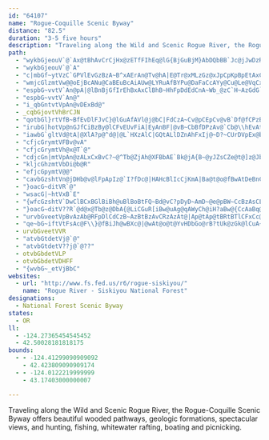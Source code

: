 ```yaml
---
id: "64107"
name: "Rogue-Coquille Scenic Byway"
distance: "82.5"
duration: "3-5 five hours"
description: "Traveling along the Wild and Scenic Rogue River, the Rogue-Coquille Scenic Byway offers beautiful wooded pathways, geologic formations, spectacular views, and hunting, fishing, whitewater rafting, boating and picnicking.  "
path:
  - "wykbGjeouV`@`Ax@tBhAvCrCjHx@zETfFIhEq@lG{BjGuBjM}AbDQbBB`Jc@jJwDzR?pDf@zAjBbJjCrFf@UxCJtEjAlCtA~AvBzAhDlB`CQtGZlCfDhFtB~@nG`BhWbBpFhAlKjD~I~DbQnEdFbG|AdDlDhNh@vGAnJ?xHOvFcCpK_EhImA|EFfBpAfF`DzE~@n@VZr@\\jAh@rFLfDm@hDJrC|@tCfCdB`Ep@|EG`Jz@`P~@xCdBxClFjEjEtB`ChBlAfBpBhEbIfT|A~BrEhExArCv@zBT`CUxBeAfCwA`CyBtHShGV|Hc@bGm@nSHbFbBdJBZd@jBhOz`@~@nCJR`AhAdAjB|BlBxEpD|Et@bBc@vCmBzCa@zCpBxA?pBg@hBKdDEf@HpJFPCd\\JjECb@BxDt@\\v@bA~ER`@n@rAz@fChAfCrF`C`B~Cr@p@~@\\hIbAhDnBdIlCdCxE~@~DrExI`AfDx@lCxAlBhBlDJhBGtHd@pAvC|Bj@`AZzEtFfWl@vBtChQUjLUlINfD~@dExBjFrCrB`A`EXl@xAjEv@tCvDtJzDbEvBJbA`MBvAn@vG"
  - "wykbGjeouV`@`A"
  - "c|mbGf~ytVzC`GPVlEvGzBzA~B^xAErAn@Tv@hA|E@Tr@xMLzGz@xJpCpKpBpEtAxCzBxIpEbWdDdKfCpFtAvAtB~D|C\\pEYbEPjRrEtHeAzDgBb@w@pHhAf@d@h@bBnLzLjBxDdA`GTbEeCxVH|ErAfIEzIi@~B]XeAzBG|@^xCiB`GuA|FqCjEmDdJsGzS}@tHq@dJ]pQeBjOeArCyCzD{BlCmJnPcAlD?v@tGzIzDdJvCfBjB?lBw@hEwExD{B|AQx@e@hCjDTbBIzBo@nBiC~CqLhQcIzCeCtAyFvEeD`EwAxDG~CLfBlDpFf@zAAbA}AxDg@jDiAz[LpF^jJg@rCOlDhAbFPpDc@~@iDnBgCzFsAlEKtAa@lA_BvBmApHuC|G}@dC]`F[pE?hFMdEh@tG"
  - "wmjcGlzmtVw@@oEjBcANu@CaBEuBcAiAUw@LYRuAfBYPu@DaFaCcAYy@Cu@Le@VqCxBu@Ti@GeAaBYQYA_@DcBfAoAd@wA@i@Ma@_@Sm@Ee@@y@VmBx@eCd@sC@mAWeAwEiJw@cAuAaAe@w@_A}FI_BDe@N_@r@eA^_AHiAMkAO_@k@m@mAq@uA_@sA@}CvAsAXy@Gu@YsAeAcBsB_CsBc@_CS_@_CsBS_@_@sAS]{@m@e@mASsBCsBVmBdAsCNw@IiAyAwCe@oCm@oAUUy@QoBJy@QUSQ_@KgAH_Bd@qAr@a@bBQh@q@N}ACy@UeAo@k@cFw@eDoBw@}@qCoA[EsADgAW[?_B\\]Ec@_@O]eAuESsIQs@_@g@c@_@_AKg@QeAiCu@}@O_@aBcGQ]c@YsDa@c@c@k@{AF_Ab@{@\\kAN}Bp@cFBe@Oy@u@}Aq@[_CEyBs@m@DyBz@yDOoBe@w@T{A|AGpANt@rC`@Ht@Uz@kFfAgDfD_ANkA[wAiBUw@PsA\\cB?uBYi@y@cAcCYoD}BmBgFQaKv@cFGyAa@c@kAZgAdBiClCyAvBmA@Ji@~@kBZsAU_A_@Si@BaAl@gFdFsACsAm@eBiAiBuB_CaF_AyByBoCiB[yB@}FdBcCq@oFcD_Bc@oB_CaB{CgDkGy@cBmAkEmAqC{AiD{@uDc@}@cByAa@o@eDiGiAuBiCkCuCmA_C{Ac@c@q@_AYW_A{@eAkAuBuAeA}@YiAk@yK]yAo@g@iB_Am@?aARi@KYm@?mAOkAmD{J_@k@c@[mBm@UWEQ@a@Xm@vAeBzAwCpC}DHw@Ce@Sa@WSi@EYNyBhDqD`Dy@z@yCpEe@nAi@pCCd@JrBKfAu@~@eF`Da@|@WzCe@v@e@RgARuDy@qB?qA^iA~@w@xA_BrBo@jAmAbDYxAeAzJOv@s@xAe@^g@R[DuNLoBp@}@f@c@d@o@`BQrBD`EXdHCv@[f@YL]?}Bg@oHj@]Ho@AoAYmALoBl@_AdA{HrKsA`D}A`Ge@x@mAp@yGx@{ECeAHwGlBmE~A}Gl@sAQsBeAcB[kI_@gJw@uABs@ReB~@sAlAkDfMo@t@_Ad@wEr@cA\\aAd@gClCO`@IjAHdHEb@_@bAm@l@{Aj@mCl@y@@sAUcCgA_Aq@gFgFoAq@cASwAEuAFmHhCcANy@B}C_@oCQ_HAqBFwGvAwAIoAe@}BaByAy@y@?cH~A_@@s@OyA_A}ByByCqA]Y_ByCk@m@gAs@_AsB_@{D_@wAoAeDuDmHy@y@_Ai@gEsB{@w@o@eAsA_DSu@KkATaEEmASgA_AoD[yAGy@BiAJy@\\yAR}Aj@}GB_B]gK[yAsA_De@oCGkAFmAd@gD^_EhAgH^uMC_B[aEYyAe@wAmF}McB_Dw@eEEuB\\uHEwAZsBTy@pBeCjBcEb@_BHy@EwBc@iBoA_Dg@{Dy@sDsCqI{AsCuN_UwBmBkAe@cCe@mCJoATyMpEsEt@_J~BuEb@iAr@s@n@oAvBYRYDy@a@}AwBkAaAm@E{Hf@i@Ge@YiCgC_Aq@cA_@iDe@iB{@sAYm@CsAVsGzBeAPqCDoCIwEJgAGWKyA_BcBsAwBgDoByB_KoGuBqBaDaEoAk@uAMsARaJ`FsA\\_CIkKuBy@?o@ZYX}CdF_BrBeL`Gy@x@]j@Qt@G~@LpHIbE[~DY|A_@tAyAxC}C~DsA`DcAtG_@vAmDtHe@rA_@xA_AtGc@vAyArCcE|GeGzMu@bAy@r@gB~@_FfCgSnLuDdD_@f@wBxEgH~FsDlCsBx@iBFyRKgCJuB~AuM|M}AbAmBEmDk@{MKkCa@qEgAiAKoC@i@Pc@XyAzBi@pA_@tAO|BDlBNjAd@nAfBjBTj@LrBId@c@z@wD`EyBdBeA\\mC^cFfAaBJsBQw@JwBz@uNjDsEt@cAb@o@t@y@b@y@TyCb@mAD}B^o@R_ErBsBlBwB~Ao@dAi@xD_@tAUxAC~AH~AhAlG?`BIf@[|@wBlByEfI}ChDYt@u@tFYd@_BhCmBjBaAvDOzKa@vCiAX}A|A_@DgFDqIOoAIqH@_D^{l@`QkKlD_CdBw@`AQ`@]rAY~BkAlOmA`H_C`Kg@nAk@hAcD`E}DxF_@dAy@hE_AjHgAfGSn@kApB?x@h@rEbBtEXlDj@xB?x@Yl@sBxBo@dAo@fAoAdDs@xDS`EBx@XdCElAg@fBq@jAwE`E_AjBi@r@eLxE}@n@[h@g@fBOxCQZYJi@My@sAqNc]kBaCoDgDeAe@kCq@gGyCaBMi@DgAXiElBy@p@s@fAe@pA]xAE`BB`BN|A`@hBFd@YfFDbBtA`F?jAUn@cAdBUfA[jD_@tAqCxE_DdEi@nA_@vAO~AD`Bx@zGZxAr@hA|ArA^`ANv@NzACx@Yj@WLm@Bu@QuGqB{QoMuJiH_AiBwBuFuBoM_AmDgDaIo@gAyBeBs@gA_@wAs@{Ge@sAcBkCgD{DgKuFaEkC}MoLmBq@y@Gi@DeAXkGlCyEzCWJ{@Ds@Y_BqAcAa@eAYwDW_Ag@m@q@Uq@Y{AU{Dc@yAo@eAy@w@eA[wE@qUvAeALgA\\_Ah@u@~@i@pA]xAGlBNrArA~ChBtI~@lHxChPBx@SjBu@rAg@XaB`@wERmCYmEaAgAKeDVwB@eAE}GoAi@CsAVs@d@Q^y@rDc@nA_@j@c@^e@RuJx@cAb@}DrCiChA}BhBi@RiB^uCRmCtAuH|BoEdAcDtAwD\\eATYPmBzBgDdBa@p@s@rAsAfGBxBXtASjDRfArBnGV~D|@pBrFbJr@dAzGnHhBdCrA~CrCnIZvAHlAIlA_D`Ni@lAs@~@cE~BsD`D_M`Iy@x@iBfCi@pAcAjD[f@wIzFc@b@c@z@s@lCkCxEs@dAyBfBs@`A_AlDm@nAeDzDaAfBeBfAqElEuAbCcBbAS^Eb@D`G[~@yBr@o@l@YlBM^}B~A{BxDaClFkCzE}C~DqBrBcBtBaBxD{FpEeAr@y@RY?w@Wg@u@Ie@EsBZmBfCkDrIiOnJiSNgAImCrA}DX{A@mAIy@k@qCc@sAu@aAsBsBsAkEyA{Co@aAYY_Ae@qAWaA_@gFoE_BcAaGaAePgGcCsAyBeBcAk@sAYy@BeARaAf@y@|@k@lAiAxDmAtCo@fAy@|@{@r@cAd@qErAeCdA}B`B}G`GkE~C}FnDeCnAcAZaCLk@AwAYkCeAq@s@qAyB{IoRiAyCgAsDeCwMy@_DcA_CgDgEcEaE_CyAmGqCqC_Bu@m@wDuDoC_EwDuGyBwFyEePoJy]iAcDyAeBoBuAcOoFuAw@mAmAk@}@mAiCsBkGiD{Ls@mA}@g@WQOfCQ|@{@xBkG|Kk@r@wAlAcHjEeAx@wDxEmCbEeApA}@p@y@`@cAPcC?eD]mBAgC^mFfBoExBwAxA_AzAe@pAmCnKsA~DoB`Di@l@aCnBuNzG_VhKu@VwALsD_@s@Vi@l@_B`E_Av@cGrCg@b@cD~GY~@K~@?tIYpBU~@o@lA}AxA}@X_BJmF?aYsDeBOgiAgCcBBiBRiBl@yBzA}BvCyBnDcBvB_CdB}Bt@{MpB}Dx@sC`AyCrAqGpE_TjSqDfEmF`HqVn\\_DxD_C|BkEpDsE`DmGdD}WhLgEpCsDlD}ElGiTx[sElGkJfIgHfH}DrCgClAoErAqCb@sCLqMK}GWsASaCs@_CmAqKyGcB{@iA_@_AKsAEcBPiCt@cAj@}@v@aAnAwA~BsJrRgCnDo@l@gAl@kA^mBNoAK_Cs@iM_IiAa@iCe@o_@_BwHMo_@zAmEd@uBj@cDrA}BnAsDnCySlRiBvAsAr@cCr@}@L{Pt@mBRsB^wE~BkL|JcBjBkAnBcAdCiD~D]l@"
  - "espbG~vvtV`An@pA|@lBnBjGfIrEhBxAxClBhB~HhFpDdEdCnA~Wb_@zC`H~AzGdG`M"
  - "espbG~vvtV`An@"
  - "i_qbGntvtVpAn@vDExBd@"
  - _cqbGjovtVhBrCJN
  - "qotbGl}rtVfB~BfEvDlFJvC}@lGuAfAVl@j@bC|FdCzA~Cv@pCEpCv@vB`Df@fCPzBl@`BhAp@lBP~@Kt@kFzAaBp@JhAR@H\\hBEbBc@zBi@hA_A|EqAfCqAjE?lCFbBVv@bBlB~@XlFVpAbApHzIvBjEBzFb@zBd@hAbE~DpBnC"
  - "irubG|hotVp@nGJfCiBzBy@lCFvEUvFiA|EyAnBF|@vB~CbBfDPzAv@`Cb@\\hEvAtAhAvArBfBzClEvKbAnE`EtJlC`F"
  - "iawbG`gltVd@tA|@XlA?p@^d@|@L`HXzAlC|GQtALlDZnAhFxIj@~D?~CUrDVpEx@bAvDlCb@p@l@PzDaCfDDVD^pAKv@]xCDxDb@zAn@|F"
  - "cfjcGrymtVFBv@vA"
  - "cfjcGrymtVh@x@T`@"
  - "cdjcGn|mtVpAn@zALxCxBvC?~@^Tb@ZjAh@XFBbAE`Bk@jA{B~@yJZsCZe@t@]z@JbCQlGe@zA_@bAcAl@_DBcBgCsJIi@{A}LUiITaBdDsEbCaCl@mBPaERa@f@eApAcAt@kAh@gBp@mDfAcB~@j@zBnG~BfDdCp@pGJlCzAz@?bCiAp@oBbCeEh@aBi@cBgEqEs@iAk@qGJQrAd@bAhAlAh@zAWb@w@h@gDJu@ZuBGcB{DsD{@iA[sC~@kEl@sECmCPcC"
  - "kljcGhzmtVbDi@b@R"
  - "efjcGpymtV@@"
  - "cavbGzshtVn@jDHb@v@lFpApIz@`I?fDc@|HAHcBlIcCjKmA|Ba@t@o@fBwAtDeBnCu@lA}KjHk@`@kA|@SZuA|BAL"
  - "}oacG~ditVR`@"
  - "wsacG|~htVxB`E"
  - "{wfcGzshtV`DwClBCxBGlBiBh@uBlBoBtFQ~Bd@vC?pDyD~AmD~@e@pBW~CcBzAsCLcBlA_Ep@}@hAc@jADl@bACbGZ|@f@PvB]pAtAl@tCf@h@VDlAg@hBy@tD_@LQ~@{Ab@_Eh@cAfBcAhAMtAo@d@cBfBcB~@L^b@?bAYzBsB~DCpAp@hA~@Dv@_@bAc@b@P^hACp@b@zBrCKbCD~BtAzEElAVfAv@l@hBG`Bw@jAuBlC?nAXnA^d@~Fj@`EzAxB`B|G~L"
  - "}oacG~ditV??R`@d@x@Tb@z@DbA{@LiCGuR[iBw@uAg@qAWyCh@iH?aBw@{CcAaBq@cAUmCP}@p@SlERzDe@~@oAbAuBpCgDpFoBzBKvD]bBe@tEkEl@QdD|@fBrBb@RdCw@lFDzBbAbDJlFmCfDcAdADlDLl@BfA]vA_A"
  - "urvbGveetVpBvAzAb@RFpDlCdCzB~AzBtBzAvCRzAzAt@|Ap@tAp@tBRtBTlCFxCc@tFOr@K\\_CzGuBbG{A`C_@|AGfBE|@Tl@Rl@\\pB?@Nx@W|@{@j@gBb@o@Bo@@u@|@EpB?BH^b@lC`@nB"
  - "qe~bG~iftVtFsAc@F\\}@fBiJh@wBXc@|@wAt@o@t@YvHDbGo@rB?tUk@zGk@lCuA~D}@zAcAfDqFdDgI~IwL~C_DpIyDlF{AdDaC^uAw@gE_@u@nCw@\\KtBVzGvLlQzHdMvDlHtCzBYfIv@lC~ElBrBlCvAdPxDpB`Bj@pA"
  - urvbGveetVVR
  - "atvbGtdetVj@`@"
  - "atvbGtdetV??j@`@??"
  - otvbGbdetVLP
  - otvbGbdetVDHFF
  - "{wvbG~_etVjBbC"
websites:
  - url: "http://www.fs.fed.us/r6/rogue-siskiyou/"
    name: "Rogue River - Siskiyou National Forest"
designations:
  - National Forest Scenic Byway
states:
  - OR
ll:
  - -124.27365454545452
  - 42.50028181818175
bounds:
  - - -124.41299090909092
    - 42.423809090909174
  - - -124.0122219999999
    - 43.17403000000007

---
```


Traveling along the Wild and Scenic Rogue River, the Rogue-Coquille Scenic Byway offers beautiful wooded pathways, geologic formations, spectacular views, and hunting, fishing, whitewater rafting, boating and picnicking.
